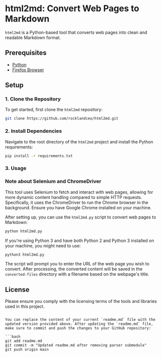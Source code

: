 # html2md: Convert Web Pages to Markdown

`html2md` is a Python-based tool that converts web pages into clean and readable Markdown format.

## Prerequisites

- [Python](https://www.python.org/downloads/)
- [Firefox Browser](https://www.mozilla.org/en-US/firefox/new/)

## Setup

### 1. Clone the Repository

To get started, first clone the `html2md` repository:

```bash
git clone https://github.com/rocklandceo/html2md.git
```

### 2. Install Dependencies

Navigate to the root directory of the `html2md` project and install the Python requirements:

```bash
pip install -r requirements.txt
```

### 3. Usage


### Note about Selenium and ChromeDriver

This tool uses Selenium to fetch and interact with web pages, allowing for more dynamic content handling compared to simple HTTP requests. Specifically, it uses the ChromeDriver to run the Chrome browser in the background. Ensure you have Google Chrome installed on your machine.


After setting up, you can use the `html2md.py` script to convert web pages to Markdown:

```bash
python html2md.py
```

If you're using Python 3 and have both Python 2 and Python 3 installed on your machine, you might need to use:

```bash
python3 html2md.py
```

The script will prompt you to enter the URL of the web page you wish to convert. After processing, the converted content will be saved in the `converted-files` directory with a filename based on the webpage's title.

## License

Please ensure you comply with the licensing terms of the tools and libraries used in this project.
```

You can replace the content of your current `readme.md` file with the updated version provided above. After updating the `readme.md` file, make sure to commit and push the changes to your GitHub repository:

```bash
git add readme.md
git commit -m "Updated readme.md after removing parser submodule"
git push origin main
```
